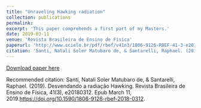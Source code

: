 ```yaml
---
title: "Unraveling Hawking radiation"
collection: publications
permalink: 
excerpt: 'This paper comprehends a first part of my Masters.'
date: 2019-03-11
venue: 'Revista Brasileira de Ensino de Física'
paperurl: 'http://www.scielo.br/pdf/rbef/v41n3/1806-9126-RBEF-41-3-e20180312.pdf'
citation: 'Santi, Natali Soler Matubaro de, & Santarelli, Raphael. (2019). Desvendando a radiação Hawking. Revista Brasileira de Ensino de Física, 41(3), e20180312. Epub March 11, 2019.https://doi.org/10.1590/1806-9126-rbef-2018-0312'
---
```


[Download paper here](http://www.scielo.br/pdf/rbef/v41n3/1806-9126-RBEF-41-3-e20180312.pdf)

Recommended citation: Santi, Natali Soler Matubaro de, & Santarelli, Raphael. (2019). Desvendando a radiação Hawking. Revista Brasileira de Ensino de Física, 41(3), e20180312. Epub March 11, 2019.https://doi.org/10.1590/1806-9126-rbef-2018-0312.
